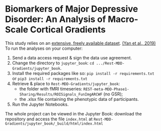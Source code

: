 Biomarkers of Major Depressive Disorder: An Analysis of Macro-Scale Cortical Gradients
=======================================
 This study relies on an [extensive, freely available dataset](http://rfmri.org/REST-meta-MDD). [(Yan et al., 2019)](https://doi.org/10.1073/pnas.1900390116) To run the analyses on your computer:

 1. Send a data access request & sign the data use agreement.
 2. Change the directory to `jupyter_book`: `cd .../Rest-MDD-Gradients/jupyter_book`.
 3. Install the required packages like so: `pip install -r requirements.txt` or `pip3 install -r requirements.txt `
 4. Retrieve & place to `Rest-MDD-Gradients/jupyter_book`: 
    - the folder with fMRI timeseries: `REST-meta-MDD-Phase1-Sharing/Results/ROISignals_FunImgARCWF` (no GSR);
    -  the .xlsx file containing the phenotypic data of participants.
 5. Run the Jupyter Notebooks.
 
The whole project can be viewed in the Jupyter Book: download the repository and access the file `index.html` at `Rest-MDD-Gradients/jupyter_book/_build/html/index.html` 
